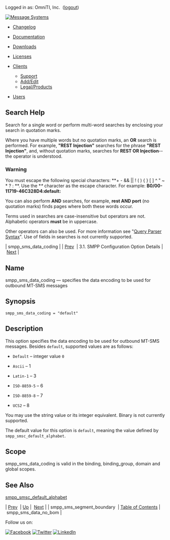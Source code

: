 Logged in as: OmniTI, Inc.  ([logout](https://support.messagesystems.com/logout.php))

[![Message Systems](https://support.messagesystems.com/images/ms-white205.png)](https://support.messagesystems.com/start.php) 

*   [Changelog](https://support.messagesystems.com/start.php?show=changelog)
*   [Documentation](https://support.messagesystems.com/docs/)
*   [Downloads](https://support.messagesystems.com/start.php)

*   [Licenses](https://support.messagesystems.com/license_summary.php)
*   <a href="">Clients</a>
    *   [Support](https://support.messagesystems.com/cs.php)
    *   [Add/Edit](https://support.messagesystems.com/edit_client.php)
    *   [Legal/Products](https://support.messagesystems.com/edit_products.php)
*   [Users](https://support.messagesystems.com/edit_customer.php)

## Search Help

Search for a single word or perform multi-word searches by enclosing your search in quotation marks.

Where you have multiple words but no quotation marks, an **OR** search is performed. For example, **"REST Injection"** searches for the phrase **"REST Injection"**, and, without quotation marks, searches for **REST OR Injection**--the operator is understood.

### Warning

You must escape the following special characters: **+ - && || ! ( ) { } [ ] ^ " ~ * ? : \**. Use the **\** character as the escape character. For example: **B0/00-11719-46C328D4\:default\:**

You can also perform **AND** searches, for example, **rest AND port** (no quotation marks) finds pages where both these words occur.

Terms used in searches are case-insensitive but operators are not. Alphabetic operators **must** be in uppercase.

Other operators can also be used. For more information see "[Query Parser Syntax](https://lucene.apache.org/core/old_versioned_docs/versions/3_0_0/queryparsersyntax.html)". Use of fields in searches is not currently supported.

| smpp_sms_data_coding |
| [Prev](mobility.conf.smpp_sms_segment_boundary.php)  | 3.1. SMPP Configuration Option Details |  [Next](mobility.conf.smpp_sms_data_no_bom.php) |

<a name="mobility.conf.smpp_sms_data_coding"></a>
## Name

smpp_sms_data_coding — specifies the data encoding to be used for outbound MT-SMS messages

## Synopsis

`smpp_sms_data_coding = "default"`

<a name="idp2046000"></a>
## Description

This option specifies the data encoding to be used for outbound MT-SMS messages. Besides `default`, supported values are as follows:

*   `Default` – integer value `0`

*   `Ascii` – 1

*   `Latin-1` – 3

*   `ISO-8859-5` – 6

*   `ISO-8859-8` – 7

*   `UCS2` – 8

You may use the string value or its integer equivalent. Binary is not currently supported.

The default value for this option is `default`, meaning the value defined by `smpp_smsc_default_alphabet`.

<a name="idp2060384"></a>
## Scope

smpp_sms_data_coding is valid in the binding, binding_group, domain and global scopes.

<a name="idp2062272"></a>
## See Also

[smpp_smsc_default_alphabet](mobility.conf.smpp_smsc_default_alphabet.php "smpp_smsc_default_alphabet")

| [Prev](mobility.conf.smpp_sms_segment_boundary.php)  | [Up](mobility.smpp.options.php#mobility.conf) |  [Next](mobility.conf.smpp_sms_data_no_bom.php) |
| smpp_sms_segment_boundary  | [Table of Contents](index.php) |  smpp_sms_data_no_bom |

Follow us on:

[![Facebook](https://support.messagesystems.com/images/icon-facebook.png)](http://www.facebook.com/messagesystems) [![Twitter](https://support.messagesystems.com/images/icon-twitter.png)](http://twitter.com/#!/MessageSystems) [![LinkedIn](https://support.messagesystems.com/images/icon-linkedin.png)](http://www.linkedin.com/company/message-systems)